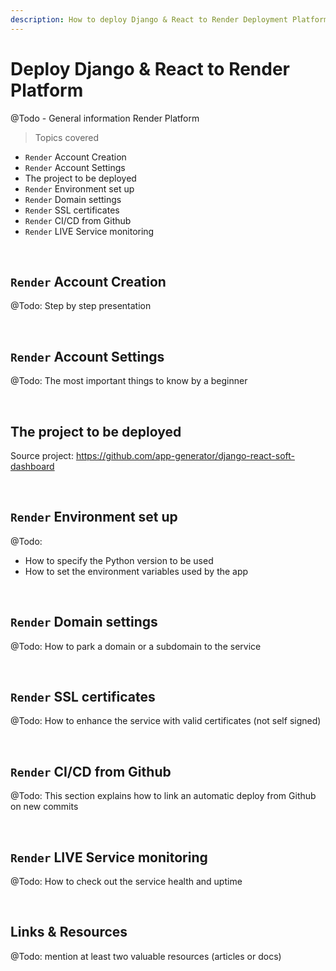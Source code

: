 ```yaml
---
description: How to deploy Django & React to Render Deployment Platform
---
```


# Deploy Django & React to Render Platform

@Todo - General information Render Platform

> Topics covered

- `Render` Account Creation 
- `Render` Account Settings 
- The project to be deployed
- `Render` Environment set up
- `Render` Domain settings
- `Render` SSL certificates
- `Render` CI/CD from Github
- `Render` LIVE Service monitoring

<br />

## `Render` Account Creation

@Todo: Step by step presentation

<br />

## `Render` Account Settings 

@Todo: The most important things to know by a beginner

<br /> 

## The project to be deployed

Source project: https://github.com/app-generator/django-react-soft-dashboard

<br /> 

## `Render` Environment set up

@Todo: 

- How to specify the Python version to be used
- How to set the environment variables used by the app  

<br />

## `Render` Domain settings

@Todo: How to park a domain or a subdomain to the service

<br />

## `Render` SSL certificates

@Todo: How to enhance the service with valid certificates (not self signed)

<br />

## `Render` CI/CD from Github

@Todo: This section explains how to link an automatic deploy from Github on new commits

<br />

## `Render` LIVE Service monitoring

@Todo: How to check out the service health and uptime

<br />

## Links & Resources

@Todo: mention at least two valuable resources (articles or docs)
